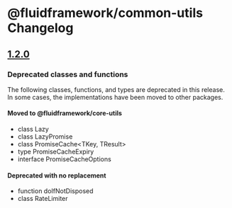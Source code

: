 # @fluidframework/common-utils Changelog

## [1.2.0](https://github.com/microsoft/FluidFramework/releases/tag/common-utils_v1.2.0)

### Deprecated classes and functions

The following classes, functions, and types are deprecated in this release. In some cases, the implementations have been
moved to other packages.

#### Moved to @fluidframework/core-utils

-   class Lazy<T>
-   class LazyPromise<T>
-   class PromiseCache<TKey, TResult>
-   type PromiseCacheExpiry
-   interface PromiseCacheOptions

#### Deprecated with no replacement

-   function doIfNotDisposed
-   class RateLimiter
